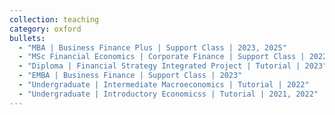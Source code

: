 ```yaml
---
collection: teaching
category: oxford
bullets:
  - "MBA | Business Finance Plus | Support Class | 2023, 2025"
  - "MSc Financial Economics | Corporate Finance | Support Class | 2022, 2023, 2024"
  - "Diploma | Financial Strategy Integrated Project | Tutorial | 2023"
  - "EMBA | Business Finance | Support Class | 2023"
  - "Undergraduate | Intermediate Macroeconomics | Tutorial | 2022"
  - "Undergraduate | Introductory Economicss | Tutorial | 2021, 2022"
---
```

